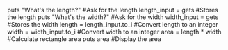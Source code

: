 puts "What's the length?"     #Ask for the length
length_input = gets           #Stores the length
puts "What's the width?"      #Ask for the width
width_input = gets            #Stores the width
length = length_input.to_i    #Convert length to an integer
width = width_input.to_i      #Convert width to an integer
area = length * width         #Calculate rectangle area
puts area                     #Display the area

